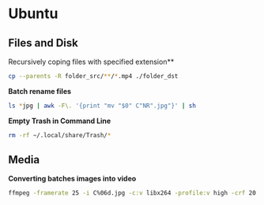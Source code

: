 # Ubuntu

## Files and  Disk

Recursively coping files with specified extension**

```bash
cp --parents -R folder_src/**/*.mp4 ./folder_dst
```



**Batch rename files**

```bash
ls *jpg | awk -F\. '{print "mv "$0" C"NR".jpg"}' | sh
```



**Empty Trash in Command Line**

```bash
rm -rf ~/.local/share/Trash/*
```



## Media

**Converting batches images into video**

```bash
ffmpeg -framerate 25 -i C%06d.jpg -c:v libx264 -profile:v high -crf 20 -pix_fmt yuv420p output.mp4
```
